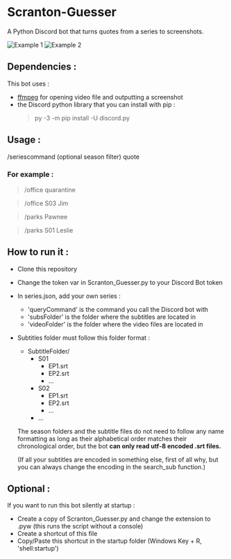 # Scranton-Guesser
A Python Discord bot that turns quotes from a series to screenshots.

![Example 1](https://imgur.com/a/9m82MR4)
![Example 2](https://imgur.com/a/SveBafp)

## Dependencies :
This bot uses :
- [ffmpeg](http://ffmpeg.org/download.html) for opening video file and outputting a screenshot
- the Discord python library that you can install with pip : 
  >py -3 -m pip install -U discord.py

## Usage :
/seriescommand (optional season filter) quote

### For example :
>/office quarantine

>/office S03 Jim

>/parks Pawnee

>/parks S01 Leslie

## How to run it :
- Clone this repository
- Change the token var in Scranton_Guesser.py to your Discord Bot token
- In series.json, add your own series :
  - 'queryCommand' is the command you call the Discord bot with
  - 'subsFolder' is the folder where the subtitles are located in
  - 'videoFolder' is the folder where the video files are located in
- Subtitles folder must follow this folder format :
  - SubtitleFolder/
    - S01
      - EP1.srt
      - EP2.srt
      - ...
    - S02
      - EP1.srt
      - EP2.srt
      - ...
    - ...
    
   The season folders and the subtitle files do not need to follow any name formatting as long as their alphabetical order matches their chronological order, but the bot **can only read utf-8 encoded .srt files.** 
   
   (If all your subtitles are encoded in something else, first of all why, but you can always change the encoding in the search_sub function.)

## Optional :
If you want to run this bot silently at startup :
- Create a copy of Scranton_Guesser.py and change the extension to .pyw (this runs the script without a console)
- Create a shortcut of this file
- Copy/Paste this shortcut in the startup folder (Windows Key + R, 'shell:startup')
